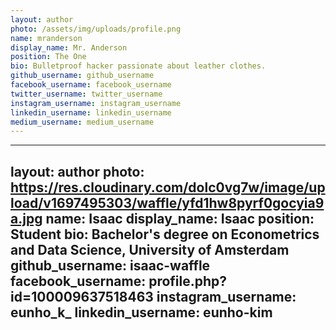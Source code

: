 ```yaml
---
layout: author
photo: /assets/img/uploads/profile.png
name: mranderson
display_name: Mr. Anderson
position: The One
bio: Bulletproof hacker passionate about leather clothes.
github_username: github_username
facebook_username: facebook_username
twitter_username: twitter_username
instagram_username: instagram_username
linkedin_username: linkedin_username
medium_username: medium_username
---
```


---
layout: author
photo: https://res.cloudinary.com/dolc0vg7w/image/upload/v1697495303/waffle/yfd1hw8pyrf0gocyia9a.jpg
name: Isaac
display_name: Isaac
position: Student
bio: Bachelor's degree on Econometrics and Data Science, University of Amsterdam
github_username: isaac-waffle
facebook_username: profile.php?id=100009637518463
instagram_username: eunho_k_
linkedin_username: eunho-kim
---

